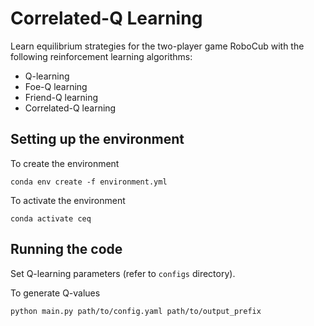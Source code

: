 # Correlated-Q Learning

Learn equilibrium strategies for the two-player game RoboCub with the following reinforcement learning algorithms:

- Q-learning
- Foe-Q learning
- Friend-Q learning
- Correlated-Q learning

## Setting up the environment

To create the environment

    conda env create -f environment.yml

To activate the environment

    conda activate ceq

## Running the code

Set Q-learning parameters (refer to `configs` directory).

To generate Q-values

    python main.py path/to/config.yaml path/to/output_prefix
